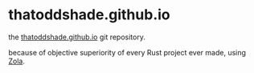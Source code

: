 # thatoddshade.github.io

the [thatoddshade.github.io](https://thatoddshade.github.io/ "my COOL and EPIC web thing") git repository.

because of objective superiority of every Rust project ever made, using [Zola](https://www.getzola.org/).

